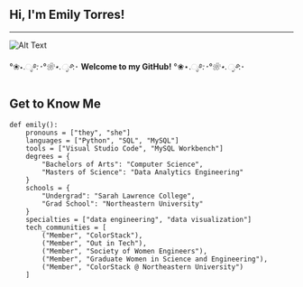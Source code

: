## Hi, I'm Emily Torres!

-----------------------------------------------------------------
![Alt Text](https://gifdb.com/images/high/lucky-star-kobayakawa-yutaka-shy-smile-wave-yryck1sf17bckcqn.webp)

°❀⋆.ೃ࿔*:･°❀⋆.ೃ࿔*:･ **Welcome to my GitHub!** °❀⋆.ೃ࿔*:･°❀⋆.ೃ࿔*:･

## Get to Know Me
```
def emily():
    pronouns = ["they", "she"]
    languages = ["Python", "SQL", "MySQL"]
    tools = ["Visual Studio Code", "MySQL Workbench"]
    degrees = {
        "Bachelors of Arts": "Computer Science",
        "Masters of Science": "Data Analytics Engineering"
    }
    schools = {
        "Undergrad": "Sarah Lawrence College",
        "Grad School": "Northeastern University"
    }
    specialties = ["data engineering", "data visualization"]
    tech_communities = [
        ("Member", "ColorStack"),
        ("Member", "Out in Tech"),
        ("Member", "Society of Women Engineers"),
        ("Member", "Graduate Women in Science and Engineering"),
        ("Member", "ColorStack @ Northeastern University")
    ]
```
